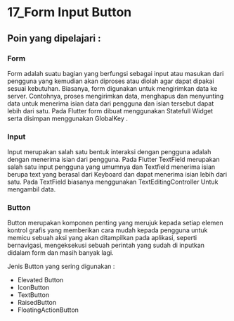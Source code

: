 # 17_Form Input Button

## Poin yang dipelajari :

### Form 
Form adalah suatu bagian yang berfungsi sebagai input atau masukan dari pengguna yang kemudian akan diproses atau diolah agar dapat dipakai sesuai kebutuhan. Biasanya, form digunakan untuk mengirimkan data ke server. Contohnya, proses mengirimkan data, menghapus dan menyunting data untuk menerima isian data dari pengguna dan isian tersebut dapat lebih dari satu. Pada Flutter form dibuat menggunakan Statefull Widget serta disimpan menggunakan GlobalKey<FormState> .

### Input 
Input merupakan salah satu bentuk interaksi dengan pengguna adalah dengan menerima isian dari pengguna. Pada Flutter TextField merupakan salah satu input pengguna yang umumnya dan Textfield menerima isian berupa text yang berasal dari Keyboard dan dapat menerima isian lebih dari satu. Pada TextField biasanya menggunakan TextEditingController Untuk mengambil data.

### Button
Button merupakan komponen penting yang merujuk kepada setiap elemen kontrol grafis yang memberikan cara mudah kepada pengguna untuk memicu sebuah aksi yang akan ditampilkan pada aplikasi, seperti bernavigasi, mengeksekusi sebuah perintah yang sudah di inputkan didalam form dan masih banyak lagi.

Jenis Button yang sering digunakan :
- Elevated Button
- IconButton
- TextButton
- RaisedButton
- FloatingActionButton